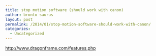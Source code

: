```yaml
---
title: stop motion software (should work with canon)
author: bronto saurus
layout: post
permalink: /2014/01/stop-motion-software-should-work-with-canon/
categories:
  - Uncategorized
---
```

<http://www.dragonframe.com/features.php>